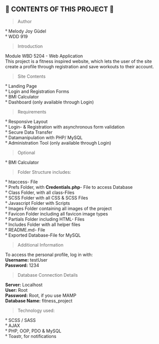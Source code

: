 🏃‍ CONTENTS OF THIS PROJECT 👟
---------------------

> Author

° Melody Joy Güdel <br>
° WDD 919

> Introduction

Module WBD 5204 - Web Application <br>
This project is a fitness inspired website, which lets the user of the site create a profile through registration and save workouts to their account.

 > Site Contents

° Landing Page <br>
° Login and Registration Forms <br>
° BMI Calculator <br>
° Dashboard (only available through Login)<br>

 > Requirements

° Responsive Layout <br>
° Login- & Registration with asynchronous form validation<br>
° Secure Data Transfer <br>
° Datamanipulation with PHP/ MySQL <br>
° Administration Tool (only available through Login)

 > Optional

° BMI Calculator <br>

> Folder Structure includes:

° htaccess- File <br>
° Prefs Folder, with <b>Credentials.php</b>- File to access Database<br>
° Class Folder, with all class-Files<br>
° SCSS Folder with all CSS & SCSS Files<br>
° Javascript Folder with Scripts<br>
° Images Folder containing all images of the project<br>
° Favicon Folder including all favicon image types <br>
° Partials Folder including HTML- Files<br>
° Includes Folder with all helper files<br>
° README.md- File<br>
° Exported Database-File for MySQL<br>

> Additional Information

To access the personal profile, log in with: <br>
<b>Username:</b> testUser <br>
<b>Password:</b> 1234 <br>

> Database Connection Details

<b>Server:</b> Localhost <br>
<b>User:</b> Root <br>
<b>Password:</b> Root, if you use MAMP <br>
<b>Database Name:</b> fitness_project <br>

> Technology used:

° SCSS / SASS <br>
° AJAX<br>
° PHP, OOP, PDO & MySQL <br>
° Toastr, for notifications<br>



